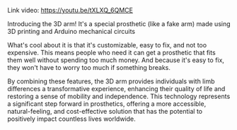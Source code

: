 Link video: https://youtu.be/tXLXQ_6QMCE

Introducing the 3D arm! It's a special prosthetic (like a fake arm) made using 3D printing and Arduino mechanical circuits

What's cool about it is that it's customizable, easy to fix, and not too expensive. This means people 
who need it can get a prosthetic that fits them well without spending too much money. 
And because it's easy to fix, they won't have to worry too much if something breaks. 

By combining these features, the 3D arm provides individuals with limb differences a transformative experience, 
enhancing their quality of life and restoring a sense of mobility and independence. This technology represents 
a significant step forward in prosthetics, offering a more accessible, natural-feeling, and cost-effective solution 
that has the potential to positively impact countless lives worldwide. 
